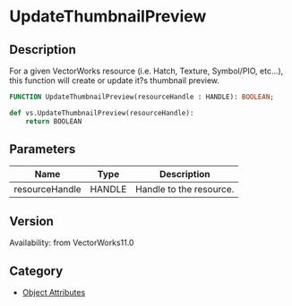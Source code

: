 # UpdateThumbnailPreview

## Description
For a given VectorWorks resource (i.e. Hatch, Texture, Symbol/PIO, etc...), this function will create or update it?s thumbnail preview.

```pascal
FUNCTION UpdateThumbnailPreview(resourceHandle : HANDLE): BOOLEAN;
```

```python
def vs.UpdateThumbnailPreview(resourceHandle):
    return BOOLEAN
```

## Parameters
|Name|Type|Description|
|---|---|---|
|resourceHandle|HANDLE|Handle to the resource.|

## Version
Availability: from VectorWorks11.0

## Category
* [Object Attributes](../Categories/Object%20Attributes.md)
